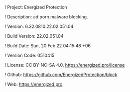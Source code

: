 ! Project: Energized Protection

! Description: ad.porn.malware blocking.

! Version: 6.32.0810.22.02.051.04

! Build Version: 22.02.051.04

! Build Date: Sun, 20 Feb 22 04:15:48 +06

! Version Code: 0510415

! License: CC BY-NC-SA 4.0, https://energized.pro/license

! Github: https://github.com/EnergizedProtection/block

! Web: https://energized.pro
